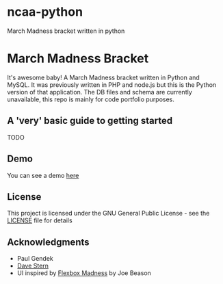 # ncaa-python
March Madness bracket written in python


# March Madness Bracket

It's awesome baby! A March Madness bracket written in Python and MySQL. It was previously written in PHP and node.js but this is the Python version of that application. The DB files and schema are currently unavailable, this repo is mainly for code portfolio purposes.

## A 'very' basic guide to getting started

TODO

## Demo
You can see a demo [here](http://ncaa.jimandmeg.com/demo)

## License

This project is licensed under the GNU General Public License - see the [LICENSE](LICENSE) file for details

## Acknowledgments

* Paul Gendek
* [Dave Stern](https://github.com/davestern)
* UI inspired by [Flexbox Madness](https://codepen.io/jbeason/pen/Wbaedb) by Joe Beason
